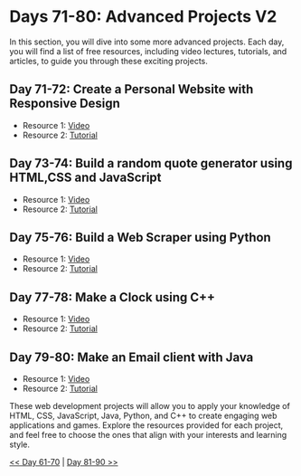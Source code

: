 


# Days 71-80: Advanced Projects V2

 In this section, you will dive into some more advanced projects. Each day, you will find a list of free resources, including video lectures, tutorials, and articles, to guide you through these exciting projects.

## Day 71-72: Create a Personal Website with Responsive Design

- Resource 1: [Video](https://youtu.be/ldwlOzRvYOU?si=9FfmK1oBFfu_OlEQ)
- Resource 2: [Tutorial](https://dev.to/code_mystery/responsive-personal-portfolio-website-using-html-css-and-javascript-556m)


## Day 73-74:  Build a random quote generator using HTML,CSS and JavaScript

- Resource 1: [Video](https://youtu.be/FiUVwPYYT5A?si=prXj4aR4YRAgCvGU)
- Resource 2: [Tutorial](https://www.geeksforgeeks.org/random-quote-generator-using-html-css-and-javascript/)


## Day 75-76: Build a Web Scraper using Python

- Resource 1: [Video](https://www.youtube.com/watch?v=LCVSmkyB4v8)
- Resource 2: [Tutorial](https://realpython.com/beautiful-soup-web-scraper-python/)


## Day 77-78: Make a Clock using C++

- Resource 1: [Video](https://youtu.be/Q5LT0G0X1-E?si=cpA3bD7P1VgMD4z7)
- Resource 2: [Tutorial](https://www.geeksforgeeks.org/digital-clock-starting-from-user-set-time-in-cpp/)

## Day 79-80: Make an Email client with Java

- Resource 1: [Video](https://youtu.be/xtZI23hxetw?si=XHqm3g04dB_Ru5yE)
- Resource 2: [Tutorial](https://o7planning.org/10257/java-aspect-oriented-programming-with-aspectj)

These web development projects will allow you to apply your knowledge of HTML, CSS, JavaScript, Java, Python, and C++ to create engaging web applications and games. Explore the resources provided for each project, and feel free to choose the ones that align with your interests and learning style. 

[<< Day 61-70](../Day_61-70/Day_61-70.md) | [Day 81-90 >>](../Day_81-90/Day_81-90.md)